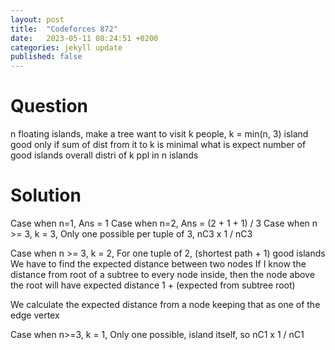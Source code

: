 ```yaml
---
layout: post
title:  "Codeforces 872"
date:   2023-05-11 08:24:51 +0200
categories: jekyll update
published: false
---
```


# Question

n floating islands, make a tree
want to visit k people, k = min(n, 3)
island good only if sum of dist from it to k is minimal
what is expect number of good islands overall distri of k ppl in n islands

# Solution

Case when n=1, Ans = 1
Case when n=2, Ans = (2 + 1 + 1) / 3
Case when n >= 3, k = 3,
Only one possible per tuple of 3, nC3 x 1 / nC3

Case when n >= 3, k = 2,
For one tuple of 2, (shortest path + 1) good islands
We have to find the expected distance between two nodes
If I know the distance from root of a subtree to every node inside, then the node above the root will have
expected distance 1 + (expected from subtree root)

We calculate the expected distance from a node keeping that as one of the edge vertex

Case when n>=3, k = 1,
Only one possible, island itself, so nC1 x 1 / nC1
